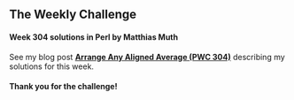 ## The Weekly Challenge
#### Week 304 solutions in Perl by Matthias Muth

See my blog post
[**Arrange Any Aligned Average (PWC 304)**](https://dev.to/muthm/arrange-any-aligned-average-34j2)
describing my solutions for this week.

#### Thank you for the challenge!
